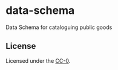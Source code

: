 # data-schema
Data Schema for cataloguing public goods

## License

Licensed under the [CC-0](LICENSE).
